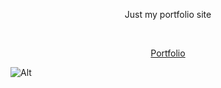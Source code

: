 <p align="center"> Just my portfolio site</p>
<br>
<p align="center"> <a href="https://garyf.dev">Portfolio</a></p>

![Alt](https://repobeats.axiom.co/api/embed/19c24b0f438952a6d2c4f5b2f9fa08c2d331fa2e.svg "Repobeats analytics image")